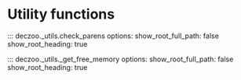 # Utility functions

::: deczoo._utils.check_parens
    options:
        show_root_full_path: false
        show_root_heading: true

::: deczoo._utils._get_free_memory
    options:
        show_root_full_path: false
        show_root_heading: true
